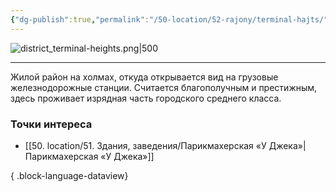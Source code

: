 ```yaml
---
{"dg-publish":true,"permalink":"/50-location/52-rajony/terminal-hajts/","tags":["локация/район"]}
---
```


![district_terminal-heights.png|500](/img/user/90.%20files/district_terminal-heights.png)
***
Жилой район на холмах, откуда открывается вид на грузовые железнодорожные станции. Считается благополучным и престижным, здесь проживает изрядная часть городского среднего класса.
### Точки интереса
- [[50. location/51. Здания, заведения/Парикмахерская «У Джека»\|Парикмахерская «У Джека»]]

{ .block-language-dataview}